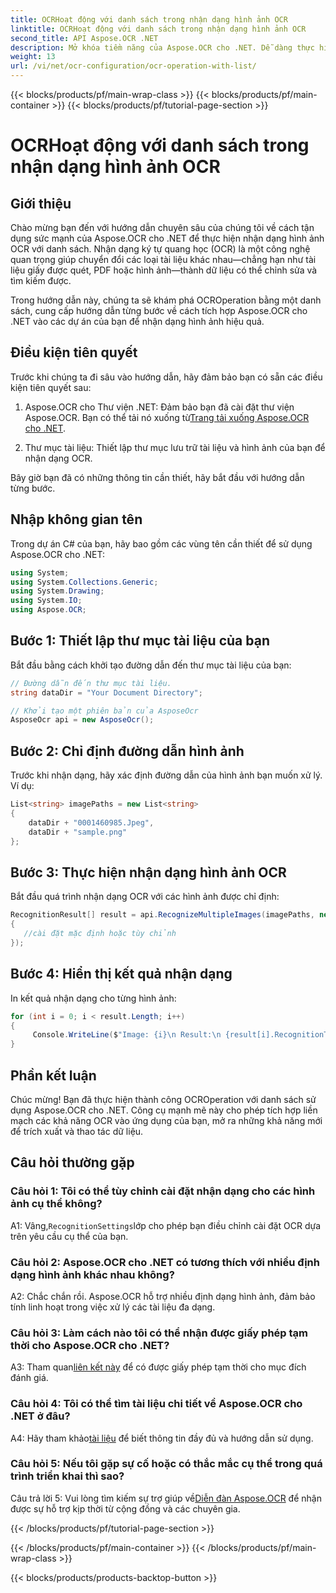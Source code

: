 ```yaml
---
title: OCRHoạt động với danh sách trong nhận dạng hình ảnh OCR
linktitle: OCRHoạt động với danh sách trong nhận dạng hình ảnh OCR
second_title: API Aspose.OCR .NET
description: Mở khóa tiềm năng của Aspose.OCR cho .NET. Dễ dàng thực hiện nhận dạng hình ảnh OCR bằng danh sách. Tăng năng suất và trích xuất dữ liệu trong các ứng dụng của bạn.
weight: 13
url: /vi/net/ocr-configuration/ocr-operation-with-list/
---
```


{{< blocks/products/pf/main-wrap-class >}}
{{< blocks/products/pf/main-container >}}
{{< blocks/products/pf/tutorial-page-section >}}

# OCRHoạt động với danh sách trong nhận dạng hình ảnh OCR

## Giới thiệu

Chào mừng bạn đến với hướng dẫn chuyên sâu của chúng tôi về cách tận dụng sức mạnh của Aspose.OCR cho .NET để thực hiện nhận dạng hình ảnh OCR với danh sách. Nhận dạng ký tự quang học (OCR) là một công nghệ quan trọng giúp chuyển đổi các loại tài liệu khác nhau—chẳng hạn như tài liệu giấy được quét, PDF hoặc hình ảnh—thành dữ liệu có thể chỉnh sửa và tìm kiếm được.

Trong hướng dẫn này, chúng ta sẽ khám phá OCROperation bằng một danh sách, cung cấp hướng dẫn từng bước về cách tích hợp Aspose.OCR cho .NET vào các dự án của bạn để nhận dạng hình ảnh hiệu quả.

## Điều kiện tiên quyết

Trước khi chúng ta đi sâu vào hướng dẫn, hãy đảm bảo bạn có sẵn các điều kiện tiên quyết sau:

1.  Aspose.OCR cho Thư viện .NET: Đảm bảo bạn đã cài đặt thư viện Aspose.OCR. Bạn có thể tải nó xuống từ[Trang tải xuống Aspose.OCR cho .NET](https://releases.aspose.com/ocr/net/).

2. Thư mục tài liệu: Thiết lập thư mục lưu trữ tài liệu và hình ảnh của bạn để nhận dạng OCR.

Bây giờ bạn đã có những thông tin cần thiết, hãy bắt đầu với hướng dẫn từng bước.

## Nhập không gian tên

Trong dự án C# của bạn, hãy bao gồm các vùng tên cần thiết để sử dụng Aspose.OCR cho .NET:

```csharp
using System;
using System.Collections.Generic;
using System.Drawing;
using System.IO;
using Aspose.OCR;
```

## Bước 1: Thiết lập thư mục tài liệu của bạn

Bắt đầu bằng cách khởi tạo đường dẫn đến thư mục tài liệu của bạn:
```csharp
// Đường dẫn đến thư mục tài liệu.
string dataDir = "Your Document Directory";

// Khởi tạo một phiên bản của AsposeOcr
AsposeOcr api = new AsposeOcr();
```

## Bước 2: Chỉ định đường dẫn hình ảnh

Trước khi nhận dạng, hãy xác định đường dẫn của hình ảnh bạn muốn xử lý. Ví dụ:

```csharp
List<string> imagePaths = new List<string>
{
    dataDir + "0001460985.Jpeg",
    dataDir + "sample.png"
};
```

## Bước 3: Thực hiện nhận dạng hình ảnh OCR

Bắt đầu quá trình nhận dạng OCR với các hình ảnh được chỉ định:

```csharp
RecognitionResult[] result = api.RecognizeMultipleImages(imagePaths, new RecognitionSettings
{
   //cài đặt mặc định hoặc tùy chỉnh
});
```

## Bước 4: Hiển thị kết quả nhận dạng

In kết quả nhận dạng cho từng hình ảnh:

```csharp
for (int i = 0; i < result.Length; i++)
{
	 Console.WriteLine($"Image: {i}\n Result:\n {result[i].RecognitionText}");
}
```

## Phần kết luận

Chúc mừng! Bạn đã thực hiện thành công OCROperation với danh sách sử dụng Aspose.OCR cho .NET. Công cụ mạnh mẽ này cho phép tích hợp liền mạch các khả năng OCR vào ứng dụng của bạn, mở ra những khả năng mới để trích xuất và thao tác dữ liệu.

## Câu hỏi thường gặp

### Câu hỏi 1: Tôi có thể tùy chỉnh cài đặt nhận dạng cho các hình ảnh cụ thể không?

 A1: Vâng,`RecognitionSettings`lớp cho phép bạn điều chỉnh cài đặt OCR dựa trên yêu cầu cụ thể của bạn.

### Câu hỏi 2: Aspose.OCR cho .NET có tương thích với nhiều định dạng hình ảnh khác nhau không?

A2: Chắc chắn rồi. Aspose.OCR hỗ trợ nhiều định dạng hình ảnh, đảm bảo tính linh hoạt trong việc xử lý các tài liệu đa dạng.

### Câu hỏi 3: Làm cách nào tôi có thể nhận được giấy phép tạm thời cho Aspose.OCR cho .NET?

 A3: Tham quan[liên kết này](https://purchase.aspose.com/temporary-license/) để có được giấy phép tạm thời cho mục đích đánh giá.

### Câu hỏi 4: Tôi có thể tìm tài liệu chi tiết về Aspose.OCR cho .NET ở đâu?

 A4: Hãy tham khảo[tài liệu](https://reference.aspose.com/ocr/net/) để biết thông tin đầy đủ và hướng dẫn sử dụng.

### Câu hỏi 5: Nếu tôi gặp sự cố hoặc có thắc mắc cụ thể trong quá trình triển khai thì sao?

 Câu trả lời 5: Vui lòng tìm kiếm sự trợ giúp về[Diễn đàn Aspose.OCR](https://forum.aspose.com/c/ocr/16) để nhận được sự hỗ trợ kịp thời từ cộng đồng và các chuyên gia.

{{< /blocks/products/pf/tutorial-page-section >}}

{{< /blocks/products/pf/main-container >}}
{{< /blocks/products/pf/main-wrap-class >}}

{{< blocks/products/products-backtop-button >}}
